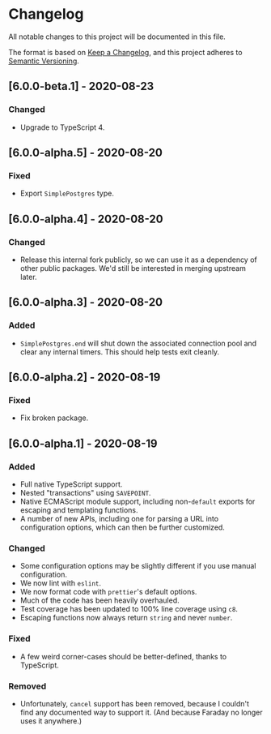 # Changelog

All notable changes to this project will be documented in this file.

The format is based on [Keep a Changelog](https://keepachangelog.com/en/1.0.0/), and this project adheres to [Semantic Versioning](https://semver.org/spec/v2.0.0.html).

## [6.0.0-beta.1] - 2020-08-23

### Changed

- Upgrade to TypeScript 4.

## [6.0.0-alpha.5] - 2020-08-20

### Fixed

- Export `SimplePostgres` type.

## [6.0.0-alpha.4] - 2020-08-20

### Changed

- Release this internal fork publicly, so we can use it as a dependency of other public packages. We'd still be interested in merging upstream later.

## [6.0.0-alpha.3] - 2020-08-20

### Added

- `SimplePostgres.end` will shut down the associated connection pool and clear any internal timers. This should help tests exit cleanly.

## [6.0.0-alpha.2] - 2020-08-19

### Fixed

- Fix broken package.

## [6.0.0-alpha.1] - 2020-08-19

### Added

- Full native TypeScript support.
- Nested "transactions" using `SAVEPOINT`.
- Native ECMAScript module support, including non-`default` exports for escaping and templating functions.
- A number of new APIs, including one for parsing a URL into configuration options, which can then be further customized.

### Changed

- Some configuration options may be slightly different if you use manual configuration.
- We now lint with `eslint`.
- We now format code with `prettier`'s default options.
- Much of the code has been heavily overhauled.
- Test coverage has been updated to 100% line coverage using `c8`.
- Escaping functions now always return `string` and never `number`.

### Fixed

- A few weird corner-cases should be better-defined, thanks to TypeScript.

### Removed

- Unfortunately, `cancel` support has been removed, because I couldn't find any documented way to support it. (And because Faraday no longer uses it anywhere.)
